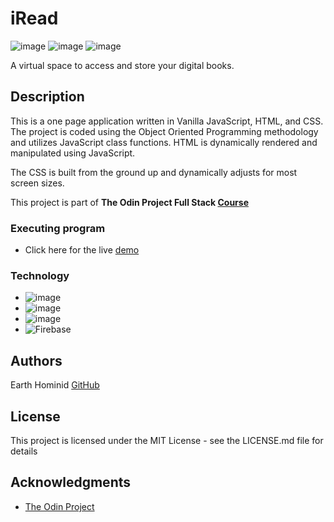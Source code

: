 # iRead
![image](https://img.shields.io/badge/JavaScript-323330?style=for-the-badge&logo=javascript&logoColor=F7DF1E) ![image](https://img.shields.io/badge/HTML5-E34F26?style=for-the-badge&logo=html5&logoColor=white) ![image](https://img.shields.io/badge/CSS3-1572B6?style=for-the-badge&logo=css3&logoColor=white) 

A virtual space to access and store your digital books.

## Description

This is a one page application written in Vanilla JavaScript, HTML, and CSS. The project is coded using the Object Oriented Programming methodology and utilizes JavaScript class functions.
HTML is dynamically rendered and manipulated using JavaScript. 

The CSS is built from the ground up and dynamically adjusts for most screen sizes. 

This project is part of **The Odin Project Full Stack [Course](https://www.theodinproject.com/paths/full-stack-javascript/courses/javascript/lessons/library)**



### Executing program

* Click here for the live [demo](https://earth-hominid.github.io/Digital-Library/)

### Technology

* ![image](https://img.shields.io/badge/JavaScript-323330?style=for-the-badge&logo=javascript&logoColor=F7DF1E)
* ![image](https://img.shields.io/badge/HTML5-E34F26?style=for-the-badge&logo=html5&logoColor=white)
* ![image](https://img.shields.io/badge/CSS3-1572B6?style=for-the-badge&logo=css3&logoColor=white)
* ![Firebase](https://img.shields.io/badge/firebase-%23039BE5.svg?style=for-the-badge&logo=firebase)

## Authors

Earth Hominid 
[GitHub](https://github.com/Earth-Hominid)

## License

This project is licensed under the MIT License - see the LICENSE.md file for details

## Acknowledgments

* [The Odin Project](https://www.theodinproject.com/paths/full-stack-javascript/courses/javascript/lessons/library)
